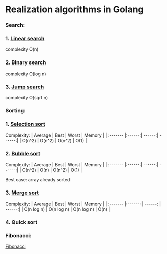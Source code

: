 # Realization algorithms in Golang

### Search:

   ### 1. [Linear search](/search/linear_search.go)

complexity O(n)

### 2. [Binary search](/search/binary_search.go)

complexity O(log n)

### 3. [Jump search](/search/jump_search.go)

complexity O(sqrt n)

### Sorting:

### 1. [Selection sort](/sorting/selection_sort.go)

Complexity: 
   | Average  | Best   | Worst  | Memory |
   | :------- |:------:| ------:| ------:|
   |  O(n^2)  | O(n^2) | O(n^2) |   O(1) |



### 2. [Bubble sort](/sorting/bubble_sort.go)

Complexity: 
   | Average  | Best   | Worst  | Memory |
   | :------- |:------:| ------:| ------:|
   |  O(n^2)  | O(n)   | O(n^2) |   O(1) |
   
Best case: array already sorted


### 3. [Merge sort](/sorting/merge_sort.go)

Complexity: 
   | Average      | Best         | Worst      | Memory |
   | :-------     |:------:      | ------:    | ------:|
   |  O(n log n)  | O(n log n)   | O(n log n) |   O(n) |
   


### 4. Quick sort


### Fibonacci:

[Fibonacci](fibonacci/fibonacci.go)